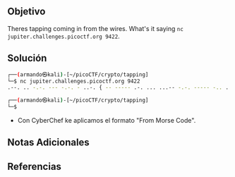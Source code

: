 ## Objetivo
Theres tapping coming in from the wires. What's it saying `nc jupiter.challenges.picoctf.org 9422`.
## Solución
```bash
┌──(armando㉿kali)-[~/picoCTF/crypto/tapping]
└─$ nc jupiter.challenges.picoctf.org 9422 
.--. .. -.-. --- -.-. - ..-. { -- ----- .-. ... ...-- -.-. ----- -.. ...-- .---- ... ..-. ..- -. ..--- -.... ---.. ...-- ---.. ..--- ....- -.... .---- ----- } 

┌──(armando㉿kali)-[~/picoCTF/crypto/tapping]
└─$
```
- Con CyberChef ke aplicamos el formato "From Morse Code".
## Notas Adicionales
## Referencias